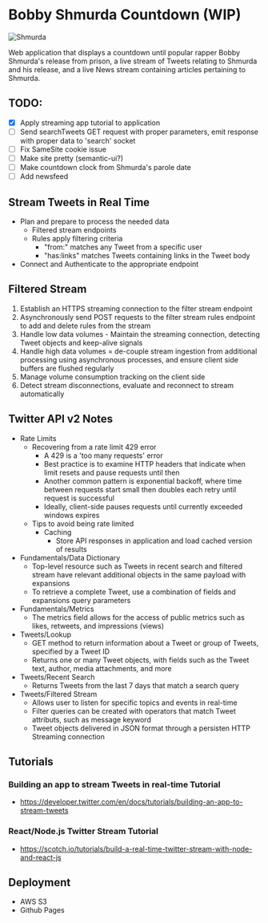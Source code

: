 # Bobby Shmurda Countdown (WIP)

![Shmurda](https://www.nydailynews.com/resizer/0WFbReH_FPlaA9RU4I3unlEclZs=/1200x0/top/arc-anglerfish-arc2-prod-tronc.s3.amazonaws.com/public/3FJNG6SA2ZBSYFHZXACI7IKQ3E.jpg)

Web application that displays a countdown until popular rapper Bobby Shmurda's release from prison, a live stream of Tweets relating to Shmurda and his release, and a live News stream containing articles pertaining to Shmurda.

## TODO:
- [x] Apply streaming app tutorial to application
- [ ] Send searchTweets GET request with proper parameters, emit response with proper data to 'search' socket
- [ ] Fix SameSite cookie issue
- [ ] Make site pretty (semantic-ui?)
- [ ] Make countdown clock from Shmurda's parole date
- [ ] Add newsfeed

## Stream Tweets in Real Time
- Plan and prepare to process the needed data
    - Filtered stream endpoints
    - Rules apply filtering criteria
        - "from:" matches any Tweet from a specific user
        - "has:links" matches Tweets containing links in the Tweet body
- Connect and Authenticate to the appropriate endpoint

## Filtered Stream

1. Establish an HTTPS streaming connection to the filter stream endpoint
2. Asynchronously send POST requests to the filter stream rules endpoint to add and delete rules from the stream
3. Handle low data volumes - Maintain the streaming connection, detecting Tweet objects and keep-alive signals
4. Handle high data volumes = de-couple stream ingestion from additional processing using asynchronous processes, and ensure client side
    buffers are flushed regularly
5. Manage volume consumption tracking on the client side
6. Detect stream disconnections, evaluate and reconnect to stream automatically

## Twitter API v2 Notes
- Rate Limits
    - Recovering from a rate limit 429 error
        - A 429 is a 'too many requests' error
        - Best practice is to examine HTTP headers that indicate when limit resets and pause requests until then
        - Another common pattern is exponential backoff, where time between requests start small then doubles each retry until request is successful
        - Ideally, client-side pauses requests until currently exceeded windows expires
    - Tips to avoid being rate limited
        - Caching
            - Store API responses in application and load cached version of results
- Fundamentals/Data Dictionary
    - Top-level resource such as Tweets in recent search and filtered stream have relevant additional objects in the same payload with expansions
    - To retrieve a complete Tweet, use a combination of fields and expansions query parameters
- Fundamentals/Metrics
    - The metrics field allows for the access of public metrics such as likes, retweets, and impressions (views)
- Tweets/Lookup
    - GET method to return information about a Tweet or group of Tweets, specified by a Tweet ID
    - Returns one or many Tweet objects, with fields such as the Tweet text, author, media attachments, and more
- Tweets/Recent Search
    - Returns Tweets from the last 7 days that match a search query
- Tweets/Filtered Stream
    - Allows user to listen for specific topics and events in real-time
    - Filter queries can be created with operators that match Tweet attributs, such as message keyword
    - Tweet objects delivered in JSON format through a persisten HTTP Streaming connection

## Tutorials

### Building an app to stream Tweets in real-time Tutorial
- https://developer.twitter.com/en/docs/tutorials/building-an-app-to-stream-tweets

### React/Node.js Twitter Stream Tutorial
- https://scotch.io/tutorials/build-a-real-time-twitter-stream-with-node-and-react-js

## Deployment
- AWS S3
- Github Pages
